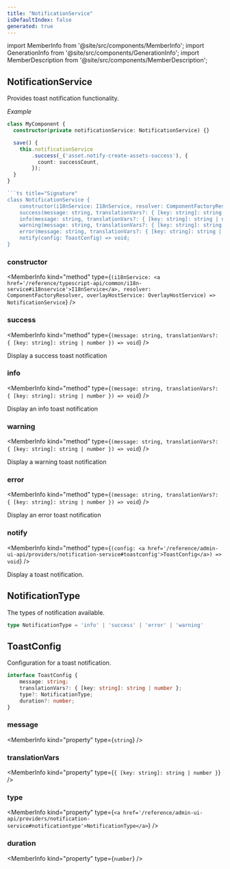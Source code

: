 ```yaml
---
title: "NotificationService"
isDefaultIndex: false
generated: true
---
```

<!-- This file was generated from the Vendure source. Do not modify. Instead, re-run the "docs:build" script -->
import MemberInfo from '@site/src/components/MemberInfo';
import GenerationInfo from '@site/src/components/GenerationInfo';
import MemberDescription from '@site/src/components/MemberDescription';


## NotificationService

<GenerationInfo sourceFile="packages/admin-ui/src/lib/core/src/providers/notification/notification.service.ts" sourceLine="54" packageName="@vendure/admin-ui" />

Provides toast notification functionality.

*Example*

```ts
class MyComponent {
  constructor(private notificationService: NotificationService) {}

  save() {
    this.notificationService
        .success(_('asset.notify-create-assets-success'), {
          count: successCount,
        });
  }
}

```ts title="Signature"
class NotificationService {
    constructor(i18nService: I18nService, resolver: ComponentFactoryResolver, overlayHostService: OverlayHostService)
    success(message: string, translationVars?: { [key: string]: string | number }) => void;
    info(message: string, translationVars?: { [key: string]: string | number }) => void;
    warning(message: string, translationVars?: { [key: string]: string | number }) => void;
    error(message: string, translationVars?: { [key: string]: string | number }) => void;
    notify(config: ToastConfig) => void;
}
```

<div className="members-wrapper">

### constructor

<MemberInfo kind="method" type={`(i18nService: <a href='/reference/typescript-api/common/i18n-service#i18nservice'>I18nService</a>, resolver: ComponentFactoryResolver, overlayHostService: OverlayHostService) => NotificationService`}   />


### success

<MemberInfo kind="method" type={`(message: string, translationVars?: { [key: string]: string | number }) => void`}   />

Display a success toast notification
### info

<MemberInfo kind="method" type={`(message: string, translationVars?: { [key: string]: string | number }) => void`}   />

Display an info toast notification
### warning

<MemberInfo kind="method" type={`(message: string, translationVars?: { [key: string]: string | number }) => void`}   />

Display a warning toast notification
### error

<MemberInfo kind="method" type={`(message: string, translationVars?: { [key: string]: string | number }) => void`}   />

Display an error toast notification
### notify

<MemberInfo kind="method" type={`(config: <a href='/reference/admin-ui-api/providers/notification-service#toastconfig'>ToastConfig</a>) => void`}   />

Display a toast notification.


</div>


## NotificationType

<GenerationInfo sourceFile="packages/admin-ui/src/lib/core/src/providers/notification/notification.service.ts" sourceLine="14" packageName="@vendure/admin-ui" />

The types of notification available.

```ts title="Signature"
type NotificationType = 'info' | 'success' | 'error' | 'warning'
```


## ToastConfig

<GenerationInfo sourceFile="packages/admin-ui/src/lib/core/src/providers/notification/notification.service.ts" sourceLine="23" packageName="@vendure/admin-ui" />

Configuration for a toast notification.

```ts title="Signature"
interface ToastConfig {
    message: string;
    translationVars?: { [key: string]: string | number };
    type?: NotificationType;
    duration?: number;
}
```

<div className="members-wrapper">

### message

<MemberInfo kind="property" type={`string`}   />


### translationVars

<MemberInfo kind="property" type={`{ [key: string]: string | number }`}   />


### type

<MemberInfo kind="property" type={`<a href='/reference/admin-ui-api/providers/notification-service#notificationtype'>NotificationType</a>`}   />


### duration

<MemberInfo kind="property" type={`number`}   />




</div>
